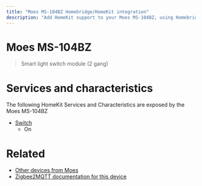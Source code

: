 ```yaml
---
title: "Moes MS-104BZ Homebridge/HomeKit integration"
description: "Add HomeKit support to your Moes MS-104BZ, using Homebridge, Zigbee2MQTT and homebridge-z2m."
---
```

<!---
This file has been GENERATED using src/docgen/docgen.ts
DO NOT EDIT THIS FILE MANUALLY!
-->
# Moes MS-104BZ
> Smart light switch module (2 gang)


# Services and characteristics
The following HomeKit Services and Characteristics are exposed by
the Moes MS-104BZ

* [Switch](../../switch.md)
  * On


# Related
* [Other devices from Moes](../index.md#moes)
* [Zigbee2MQTT documentation for this device](https://www.zigbee2mqtt.io/devices/MS-104BZ.html)